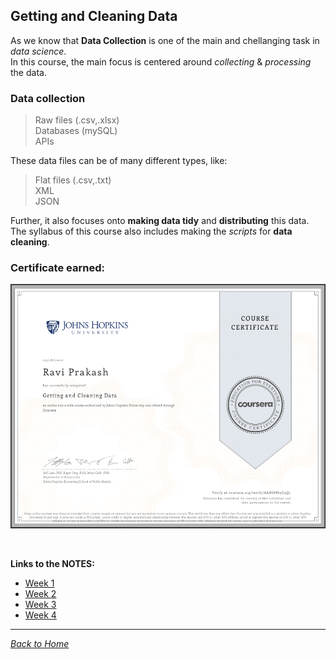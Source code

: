 ## Getting and Cleaning Data

As we know that **Data Collection** is one of the main and chellanging task in _data science_.<br />
In this course, the main focus is centered around _collecting_ & _processing_ the data.

### Data collection
> Raw files (.csv,.xlsx)<br />
> Databases (mySQL)<br />
> APIs

These data files can be of many different types, like:
> Flat files (.csv,.txt)<br />
> XML<br />
> JSON

Further, it also focuses onto **making data tidy** and **distributing** this data.<br />
The syllabus of this course also includes making the _scripts_ for **data cleaning**.

### Certificate earned:
![Certificate yet to be earned!](Certificate.png)

<br />

**Links to the NOTES:**
* [Week 1](week1)
* [Week 2](week2)
* [Week 3](week3)
* [Week 4](week4)

<hr />

[_Back to Home_](../)

